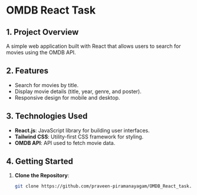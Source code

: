 # OMDB React Task

## 1. Project Overview
A simple web application built with React that allows users to search for movies using the OMDB API.

## 2. Features
- Search for movies by title.
- Display movie details (title, year, genre, and poster).
- Responsive design for mobile and desktop.

## 3. Technologies Used
- **React.js**: JavaScript library for building user interfaces.
- **Tailwind CSS**: Utility-first CSS framework for styling.
- **OMDB API**: API used to fetch movie data.

## 4. Getting Started
1. **Clone the Repository**:
   ```bash
   git clone https://github.com/praveen-piramanayagam/OMDB_React_task.git

